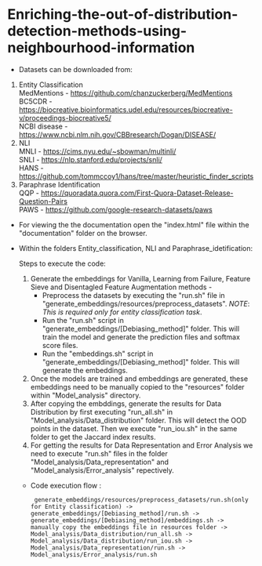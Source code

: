# Enriching-the-out-of-distribution-detection-methods-using-neighbourhood-information

* Datasets can be downloaded from:
1. Entity Classification  
   MedMentions - https://github.com/chanzuckerberg/MedMentions  
   BC5CDR - https://biocreative.bioinformatics.udel.edu/resources/biocreative-v/proceedings-biocreative5/  
   NCBI disease - https://www.ncbi.nlm.nih.gov/CBBresearch/Dogan/DISEASE/  
2. NLI  
   MNLI - https://cims.nyu.edu/~sbowman/multinli/  
   SNLI - https://nlp.stanford.edu/projects/snli/  
   HANS - https://github.com/tommccoy1/hans/tree/master/heuristic_finder_scripts  
3. Paraphrase Identification  
   QQP - https://quoradata.quora.com/First-Quora-Dataset-Release-Question-Pairs  
   PAWS - https://github.com/google-research-datasets/paws  


* For viewing the the documentation open the "index.html" file within the "documentation" folder on the browser.


* Within the folders Entity_classification, NLI and Paraphrase_idetification:

   Steps to execute the code:
   1) Generate the embeddings for Vanilla, Learning from Failure, Feature Sieve and Disentagled Feature Augmentation methods -
      * Preprocess the datasets by executing the "run.sh" file in "generate_embeddings/resources/preprocess_datasets". *NOTE*: *This is required only for entity classification task*.
      * Run the "run.sh" script in "generate_embeddings/[Debiasing_method]" folder. This will train the model and generate the prediction files and softmax score files.
      * Run the "embeddings.sh" script in "generate_embeddings/[Debiasing_method]" folder. This will generate the embeddings.
   2) Once the models are trained and embeddings are generated, these embeddings need to be manually copied to the "resources" folder within "Model_analysis" directory.
   3) After copying the embddings, generate the results for Data Distribution by first executing "run_all.sh" in "Model_analysis/Data_distribution" folder. This will detect the OOD points in the dataset. Then we execute "run_iou.sh" in the same folder to get the Jaccard index results.
   4) For getting the results for Data Representation and Error Analysis we need to execute "run.sh" files in the folder "Model_analysis/Data_representation" and "Model_analysis/Error_analysis" repectively.

  * Code execution flow :
   
         generate_embeddings/resources/preprocess_datasets/run.sh(only for Entity classification) -> generate_embeddings/[Debiasing_method]/run.sh -> generate_embeddings/[Debiasing_method]/embeddings.sh -> manually copy the embeddings file in resources folder -> Model_analysis/Data_distribution/run_all.sh -> Model_analysis/Data_distribution/run_iou.sh -> Model_analysis/Data_representation/run.sh -> Model_analysis/Error_analysis/run.sh
